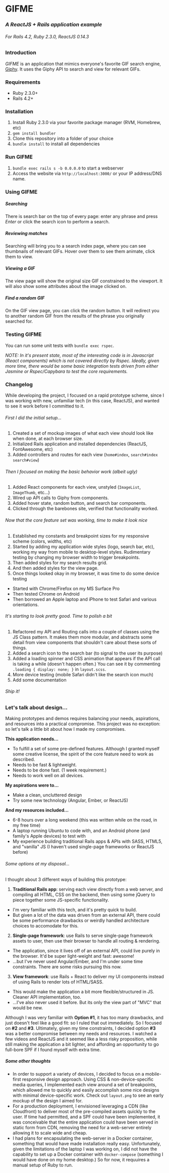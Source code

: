 # GIFME
### *A ReactJS + Rails application example*
###### *For Rails 4.2, Ruby 2.3.0, ReactJS 0.14.3*

### Introduction

*GIFME* is an application that mimics everyone's favorite GIF search engine, [Giphy](http://giphy.com/). It uses the Giphy API to search and view for relevant GIFs.

### Requirements

 - Ruby 2.3.0+
 - Rails 4.2+

### Installation

1. Install Ruby 2.3.0 via your favorite package manager (RVM, Homebrew, etc)
2. `gem install bundler`
3. Clone this repository into a folder of your choice
4. `bundle install` to install all dependencies

### Run GIFME

1. `bundle exec rails s -b 0.0.0.0` to start a webserver
2. Access the website via `http://localhost:3000/` or your IP address/DNS name.

### Using GIFME

##### Searching

There is search bar on the top of every page: enter any phrase and press *Enter* or click the search icon to perform a search.

##### Reviewing matches

Searching will bring you to a search index page, where you can see thumbnails of relevant GIFs. Hover over them to see them animate, click them to view.

##### Viewing a GIF

The view page will show the original size GIF constrained to the viewport. It will also show some attributes about the image clicked on.

##### Find a random GIF

On the GIF view page, you can click the random button. It will redirect you to another random GIF from the results of the phrase you originally searched for.

### Testing GIFME

You can run some unit tests with `bundle exec rspec`.

*NOTE: In it's present state, most of the interesting code is in Javascript (React components) which is not covered directly by Rspec. Ideally, given more time, there would be some basic integration tests driven from either Jasmine or Rspec/Capybara to test the core requirements.*

### Changelog

While developing the project, I focused on a rapid prototype scheme, since I was working with new, unfamiliar tech (in this case, ReactJS), and wanted to see it work before I committed to it.

###### First I did the initial setup...

1. Created a set of mockup images of what each view should look like when done, at each browser size.
1. Initialized Rails application and installed dependencies (ReactJS, FontAwesome, etc)
2. Added controllers and routes for each view (`home#index`, `search#index` `search#view`)

###### Then I focused on making the basic behavior work (albeit ugly)

1. Added React components for each view, unstyled (`ImageList`, `ImageThumb`, etc...)
2. Wired up API calls to Giphy from components.
3. Added hover state, random button, and search bar components.
4. Clicked through the barebones site, verified that functionality worked.

###### Now that the core feature set was working, time to make it look nice

1. Established my constants and breakpoint sizes for my responsive scheme (colors, widths, etc)
2. Started by adding my application wide styles (logo, search bar, etc), working my way from mobile to desktop-level styles. Rudimentary testing by changing my browser width to trigger breakpoints.
3. Then added styles for my search results grid.
4. And then added styles for the view page.
5. Once things looked okay in my browser, it was time to do some device testing
  - Started with Chrome/Firefox on my MS Surface Pro
  - Then tested Chrome on Android
  - Then borrowed an Apple laptop and iPhone to test Safari and various orientations.
  
###### It's starting to look pretty good. Time to polish a bit

1. Refactored my API and Routing calls into a couple of classes using the JS Class pattern. It makes them more modular, and abstracts some detail from view components that shouldn't care about these sorts of things.
2. Added a search icon to the search bar (to signal to the user its purpose)
3. Added a loading spinner and CSS animation that appears if the API call is taking a while (doesn't happen often.) You can see it by commenting `.loading { display: none; }` in `layout.scss`.
4. More device testing (mobile Safari didn't like the search icon much)
5. Add some documentation

###### Ship it!

### Let's talk about design...

Making prototypes and demos requires balancing your needs, aspirations, and resources into a practical compromise. This project was no exception: so let's talk a little bit about how I made my compromises.

**This application needs...**

 - To fulfill a set of some pre-defined features. Although I granted myself some creative license, the spirit of the core feature need to work as described.
 - Needs to be fast & lightweight.
 - Needs to be done fast. (1 week requirement.)
 - Needs to work well on all devices.
 
**My aspirations were to...**
 
 - Make a clean, uncluttered design
 - Try some new technology (Angular, Ember, or ReactJS)

**And my resources included...**

 - 6-8 hours over a long weekend (this was written while on the road, in my free time)
 - A laptop running Ubuntu to code with, and an Android phone (and family's Apple devices) to test with
 - My experience building traditional Rails apps & APIs with SASS, HTML5, and "vanilla" JS (I haven't used single-page frameworks or ReactJS before)
 
 ###### Some options at my disposal...
 
 I thought about 3 different ways of building this prototype:
 
 1. **Traditional Rails app**: serving each view directly from a web server, and compiling all HTML, CSS on the backend, then using some jQuery to piece together some JS-specific functionality.
  - I'm very familiar with this tech, and it's pretty quick to build.
  - But given a lot of the data was driven from an external API, there could be some performance drawbacks or weirdly handled architecture choices to accomodate for this.
 2. **Single-page framework**: use Rails to serve single-page framework assets to user, then use their browser to handle all routing & rendering.
  - The application, since it lives off of an external API, could live purely in the browser. It'd be super light-weight and fast: awesome!
  - ...but I've never used Angular/Ember, and I'm under some time constraints. There are some risks pursuing this now.
 3. **View framework**: use Rails + React to deliver my UI components instead of using Rails to render lots of HTML/SASS.
  - This would make the application a bit more flexible/structured in JS. Cleaner API implementation, too.
  - ...I've also never used it before. But its only the view part of "MVC" that would be new.
  
Although I was very familiar with **Option #1**, it has too many drawbacks, and just doesn't feel like a good fit: so I ruled that out immediately. So I focused on **#2** and **#3**. Ultimately, given my time constraints, I decided option **#3** was a better compromise between my needs and resources. I watched a few videos and ReactJS and it seemed like a less risky proposition, while still making the application a bit lighter, and affording an opportunity to go full-bore SPF if I found myself with extra time.

##### Some other thoughts

 - In order to support a variety of devices, I decided to focus on a mobile-first responsive design approach. Using CSS & non-device-specific media queries, I implemented each view around a set of breakpoints, which allowed me to quickly and easily accomplish some nice designs with minimal device-specific work. Check out `layout.png` to see an early mockup of the design I aimed for.
 - For a production deployment, I envisioned leveraging a CDN (like Cloudfront) to deliver most of the pre-compiled assets quickly to the user. If time had permitted, and a SPF could have been implemented, it was conceivable that the entire application could have been served in static form from CDN, removing the need for a web-server entirely allowing it to scale wide and cheap.
 - I had plans for encapsulating the web-server in a Docker container, something that would have made installation really easy. Unfortunately, given the limitations of the laptop I was working on, I did not have the capability to set up a Docker container with `docker-compose` (something I would have done on my home desktop.) So for now, it requuires a manual setup of Ruby to run.
